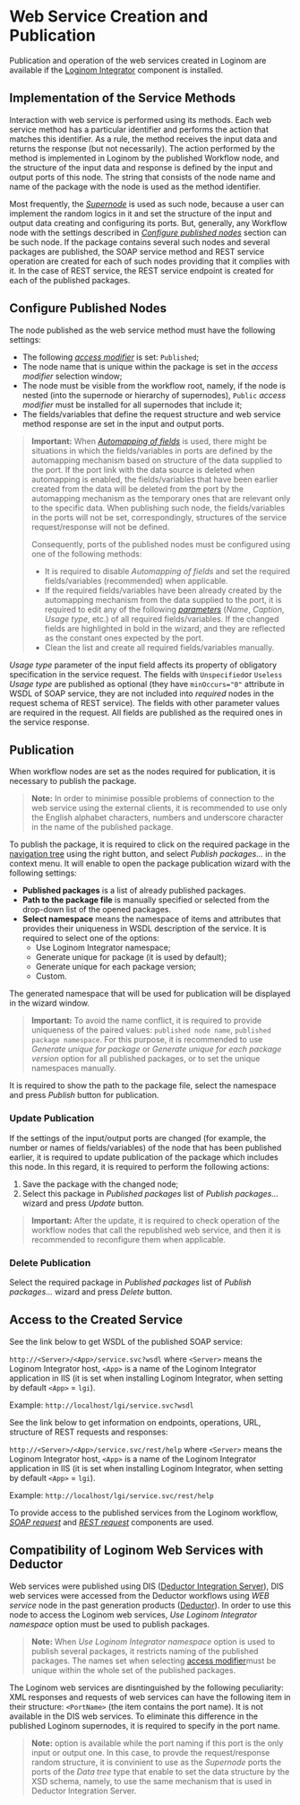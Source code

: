 # Web Service Creation and Publication

Publication and operation of the web services created in Loginom are available if the [Loginom Integrator](https://loginom.ru/platform/pricing#component-integrator) component is installed.

## Implementation of the Service Methods

Interaction with web service is performed using its methods. Each web service method has a particular identifier and performs the action that matches this identifier. As a rule, the method receives the input data and returns the response (but not necessarily). The action performed by the method is implemented in Loginom by the published Workflow node, and the structure of the input data and response is defined by the input and output ports of this node. The string that consists of the node name and name of the package with the node is used as the method identifier.

Most frequently, the *[Supernode](../../processors/control/submodel.md)* is used as such node, because a user can implement the random logics in it and set the structure of the input and output data creating and configuring its ports. But, generally, any Workflow node with the settings described in *[Configure published nodes](#nastroyka-publikuemykh-uzlov)* section can be such node. If the package contains several such nodes and several packages are published, the SOAP service method and REST service operation are created for each of such nodes providing that it complies with it. In the case of REST service, the REST service endpoint is created for each of the published packages.

## Configure Published Nodes

The node published as the web service method must have the following settings:

* The following *[access modifier](../../scenario/access-modifier.md)* is set: `Published`;
* The node name that is unique within the package is set in the *access modifier* selection window;
* The node must be visible from the workflow root, namely, if the node is nested (into the supernode or hierarchy of supernodes), `Public` *access modifier* must be installed for all supernodes that include it;
* The fields/variables that define the request structure and web service method response are set in the input and output ports.

> **Important:** When *[Automapping of fields](../../scenario/ports/field-synchronization.md)* is used, there might be situations in which the fields/variables in ports are defined by the automapping mechanism based on structure of the data supplied to the port. If the port link with the data source is deleted when automapping is enabled, the fields/variables that have been earlier created from the data will be deleted from the port by the automapping mechanism as the temporary ones that are relevant only to the specific data. When publishing such node, the fields/variables in the ports will not be set, correspondingly, structures of the service request/response will not be defined.
>
> Consequently, ports of the published nodes must be configured using one of the following methods:
> * It is required to disable *Automapping of fields* and set the required fields/variables (recommended) when applicable.
> * If the required fields/variables have been already created by the automapping mechanism from the data supplied to the port, it is required to edit any of the following *[parameters](../../processors/transformation/fields-parameters.md)* (*Name*, *Caption*, *Usage type*, etc.) of all required fields/variables. If the changed fields are highlighted in bold in the wizard, and they are reflected as the constant ones expected by the port.
> * Clean the list and create all required fields/variables manually.

*Usage type* parameter of the input field affects its property of obligatory specification in the service request. The fields with `Unspecified`or `Useless` *Usage type* are published as optional (they have `minOccurs="0"` attribute in WSDL of SOAP service, they are not included into *required* nodes in the request schema of REST service). The fields with other parameter values are required in the request. All fields are published as the required ones in the service response.

## Publication

When workflow nodes are set as the nodes required for publication, it is necessary to publish the package.

> **Note:** In order to minimise possible problems of connection to the web service using the external clients, it is recommended to use only the English alphabet characters, numbers and underscore character in the name of the published package.

To publish the package, it is required to click on the required package in the [navigation tree](../../interface/main-menu.md#navigatsiya) using the right button, and select *Publish packages…* in the context menu. It will enable to open the package publication wizard with the following settings:

* **Published packages** is a list of already published packages.
* **Path to the package file** is manually specified or selected from the drop-down list of the opened packages.
* **Select namespace** means the namespace of items and attributes that provides their uniqueness in WSDL description of the service. It is required to select one of the options:
   * Use Loginom Integrator namespace;
   * Generate unique for package (it is used by default);
   * Generate unique for each package version;
   * Custom.

The generated namespace that will be used for publication will be displayed in the wizard window.

> **Important:** To avoid the name conflict, it is required to provide uniqueness of the paired values:  `published node name`, `published package namespace`. For this purpose, it is recommended to use *Generate unique for package* or *Generate unique for each package version* option for all published packages, or to set the unique namespaces manually.

It is required to show the path to the package file, select the namespace and press *Publish* button for publication.

### Update Publication

If the settings of the input/output ports are changed (for example, the number or names of fields/variables) of the node that has been published earlier, it is required to update publication of the package which includes this node. In this regard, it is required to perform the following actions:

1. Save the package with the changed node;
2. Select this package in *Published packages* list of *Publish packages…* wizard and press *Update* button.

> **Important:** After the update, it is required to check operation of the workflow nodes that call the republished web service, and then it is recommended to reconfigure them when applicable.

### Delete Publication

Select the required package in *Published packages* list of *Publish packages…* wizard and press *Delete* button.

## Access to the Created Service

See the link below to get WSDL of the published SOAP service:

`http://<Server>/<App>/service.svc?wsdl` where `<Server>` means the Loginom Integrator host, `<App>` is a name of the Loginom Integrator application in IIS (it is set when installing Loginom Integrator, when setting by default `<App>` = `lgi`).

Example: `http://localhost/lgi/service.svc?wsdl`

See the link below to get information on endpoints, operations, URL, structure of REST requests and responses:

`http://<Server>/<App>/service.svc/rest/help` where `<Server>` means the Loginom Integrator host, `<App>` is a name of the Loginom Integrator application in IIS (it is set when installing Loginom Integrator, when setting by default `<App>` = `lgi`).

Example: `http://localhost/lgi/service.svc/rest/help`

To provide access to the published services from the Loginom workflow, [*SOAP request*](../../processors/integration/soap-request.md) and [*REST request*](../../processors/integration/rest-request.md) components are used.

## Compatibility of Loginom Web Services with Deductor

Web services were published using DIS ([Deductor Integration Server](https://basegroup.ru/deductor/components/integration-server)), DIS web services were accessed from the Deductor workflows using *WEB service* node in the past generation products ([Deductor](https://basegroup.ru/deductor/description)). In order to use this node to access the Loginom web services, *Use Loginom Integrator namespace* option must be used to publish packages.

> **Note:** When *Use Loginom Integrator namespace* option is used to publish several packages, it restricts naming of the published packages. The names set when selecting [access modifier](../../scenario/access-modifier.md)must be unique within the whole set of the published packages.

The Loginom web services are disntinguished by the following peculiarity: XML responses and requests of web services can have the following item in their structure: `<PortName>` (the item contains the port name). It is not available in the DIS web services. To eliminate this difference in the published Loginom supernodes, it is required to specify *<Unspecified>* in the port name.

> **Note:** *<Unspecified>* option is available while the port naming if this port is the only input or output one. In this case, to provde the request/response random structure, it is convinient to use as the *Supernode* ports the ports of the *Data tree* type that enable to set the data structure by the XSD schema, namely, to use the same mechanism that is used in Deductor Integration Server.